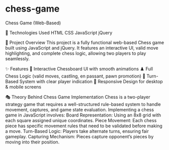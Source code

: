 # chess-game
 Chess Game (Web-Based)
 
🚀 Technologies Used
HTML
CSS
JavaScript
jQuery

📌 Project Overview
This project is a fully functional web-based Chess game built using JavaScript and jQuery. It features an interactive UI, valid move highlighting, and complete chess logic, allowing two players to play seamlessly.

✨ Features
🎨 Interactive Chessboard UI with smooth animations
♟️ Full Chess Logic (valid moves, castling, en passant, pawn promotion)
🔄 Turn-Based System with clear player indication
📱 Responsive Design for desktop & mobile screens

🎭 Theory Behind Chess Game Implementation
Chess is a two-player strategy game that requires a well-structured rule-based system to handle movement, captures, and game state evaluation.
Implementing a chess game in JavaScript involves:
Board Representation: Using an 8x8 grid with each square assigned unique coordinates.
Piece Movement: Each chess piece has specific movement rules that need to be validated before making a move.
Turn-Based Logic: Players take alternate turns, ensuring fair gameplay.
Capturing Mechanism: Pieces capture opponent’s pieces by moving into their position.




